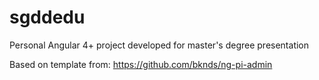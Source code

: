 # sgddedu
Personal Angular 4+ project developed for master's degree presentation

Based on template from: https://github.com/bknds/ng-pi-admin
